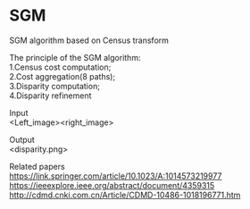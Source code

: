 # SGM
SGM algorithm based on Census transform

The principle of the SGM algorithm:  
1.Census cost computation;  
2.Cost aggregation(8 paths);  
3.Disparity computation;  
4.Disparity refinement


Input  
<Left_image><right_image>

Output  
<disparity.png>

Related papers  
https://link.springer.com/article/10.1023/A:1014573219977  
https://ieeexplore.ieee.org/abstract/document/4359315  
http://cdmd.cnki.com.cn/Article/CDMD-10486-1018196771.htm
